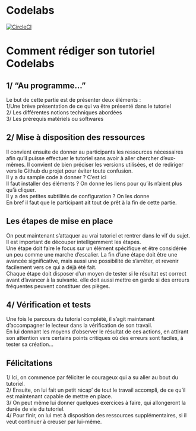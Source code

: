# Codelabs

[![CircleCI](https://circleci.com/gh/eleven-labs/codelabs/tree/master.svg?style=svg)](https://circleci.com/gh/eleven-labs/codelabs/tree/master)
# Comment rédiger son tutoriel Codelabs

## 1/ “Au programme…”

Le but de cette partie est de présenter deux éléments :  
1/Une brève présentation de ce qui va être présenté dans le tutoriel  
2/ Les différentes notions techniques abordées  
3/ Les prérequis matériels ou softwares  

## 2/ Mise à disposition des ressources

Il convient ensuite de donner au participants les ressources nécessaires afin qu’il puisse effectuer le tutoriel sans avoir à aller chercher d’eux-mêmes. Il convient de bien préciser les versions utilisées, et de rediriger vers le Github du projet pour éviter toute confusion.  
Il y a du sample code à donner ? C’est ici  
Il faut installer des éléments ? On donne les liens pour qu’ils n’aient plus qu’à cliquer.  
Il y a des petites subtilités de configuration ? On les donne  
En bref il faut que le participant ait tout de prêt à la fin de cette partie.


## Les étapes de mise en place

On peut maintenant s’attaquer au vrai tutoriel et rentrer dans le vif du sujet.  
Il est important de découper intelligemment les étapes.  
Une étape doit faire le focus sur un élément spécifique et être considérée un peu comme une marche d’escalier. La fin d’une étape doit être une avancée significative, mais aussi une possibilité de s’arrêter, et revenir facilement vers ce qui a déjà été fait.  
Chaque étape doit disposer d’un moyen de tester si le résultat est correct avant d’avancer à la suivante. elle doit aussi mettre en garde si des erreurs fréquentes peuvent constituer des pièges.


## 4/ Vérification et tests

Une fois le parcours du tutorial complété, il s’agit maintenant d’accompagner le lecteur dans la vérification de son travail.  
En lui donnant les moyens d’observer le résultat de ces actions, en attirant son attention vers certains points critiques où des erreurs sont faciles, à tester sa création...

## Félicitations

1/ Ici, on commence par féliciter le courageux qui a su aller au bout du tutoriel.  
2/ Ensuite, on lui fait un petit récap’ de tout le travail accompli, de ce qu’il est maintenant capable de mettre en place.  
3/ On peut même lui donner quelques exercices à faire, qui allongeront la durée de vie du tutoriel.  
4/ Pour finir, on lui met à disposition des ressources supplémentaires, si il veut continuer à creuser par lui-même.
